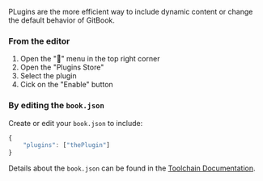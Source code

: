 PLugins are the more efficient way to include dynamic content or change the default behavior of GitBook.

### From the editor

1. Open the "🔽" menu in the top right corner
2. Open the "Plugins Store"
3. Select the plugin
4. Cick on the "Enable" button

### By editing the `book.json`

Create or edit your `book.json` to include:

```js
{
    "plugins": ["thePlugin"]
}
```

Details about the `book.json` can be found in the [Toolchain Documentation](http://toolchain.gitbook.com/config.html).
